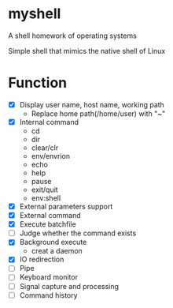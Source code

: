 # myshell
A shell homework of operating systems

Simple shell that mimics the native shell of Linux

# Function
- [x] Display user name, host name, working path
    + Replace home path(/home/user) with "~"
- [x] Internal command
    + cd
    + dir
    + clear/clr
    + env/envrion
    + echo
    + help
    + pause
    + exit/quit
    + env:shell
- [x] External parameters support
- [x] External command
- [x] Execute batchfile
- [ ] Judge whether the command exists 
- [x] Background execute
    + creat a daemon
- [x] IO redirection
- [ ] Pipe
- [ ] Keyboard monitor
- [ ] Signal capture and processing
- [ ] Command history
